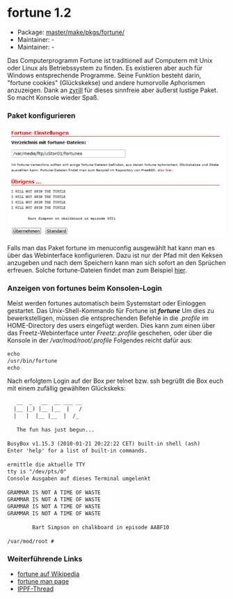 # fortune 1.2
 - Package: [master/make/pkgs/fortune/](https://github.com/Freetz-NG/freetz-ng/tree/master/make/pkgs/fortune/)
 - Maintainer: -
 - Maintainer: -

Das Computerprogramm Fortune ist traditionell auf Computern mit Unix
oder Linux als Betriebssystem zu finden. Es existieren aber auch für
Windows entsprechende Programme.
Seine Funktion besteht darin, "fortune cookies" (Glückskekse) und
andere humorvolle Aphorismen anzuzeigen.
Dank an
[zyrill](http://www.ip-phone-forum.de/member.php?u=234921)
für dieses sinnfreie aber äußerst lustige Paket. So macht Konsole wieder
Spaß.

### Paket konfigurieren

[![Fortune Einstellungen](../screenshots/220_md.png)](../screenshots/220.png)

Falls man das Paket fortune im menuconfig ausgewählt hat kann man es
über das Webinterface konfigurieren. Dazu ist nur der Pfad mit den
Keksen anzugeben und nach dem Speichern kann man sich sofort an den
Sprüchen erfreuen. Solche fortune-Dateien findet man zum Beispiel
[hier](http://www.freebsd.org/cgi/cvsweb.cgi/src/games/fortune/datfiles/).

### Anzeigen von fortunes beim Konsolen-Login

Meist werden fortunes automatisch beim Systemstart oder Einloggen
gestartet. Das Unix-Shell-Kommando für Fortune ist ***fortune***
Um dies zu bewerkstelligen, müssen die entsprechenden Befehle in die
*.profile* im HOME-Directory des users eingefügt werden.
Dies kann zum einen über das Freetz-Webinterface unter *Freetz:.profile*
geschehen, oder über die Konsole in der */var/mod/root/.profile*
Folgendes reicht dafür aus:

```
echo
/usr/bin/fortune
echo
```

Nach erfolgtem Login auf der Box per telnet bzw. ssh begrüßt die Box
euch mit einem zufällig gewählten Glückskeks:

```
   __  _   __  __ ___ __
  |__ |_) |__ |__  |   /
  |   |  |__ |__  |  /_

   The fun has just begun...

BusyBox v1.15.3 (2010-01-21 20:22:22 CET) built-in shell (ash)
Enter 'help' for a list of built-in commands.

ermittle die aktuelle TTY
tty is "/dev/pts/0"
Console Ausgaben auf dieses Terminal umgelenkt

GRAMMAR IS NOT A TIME OF WASTE
GRAMMAR IS NOT A TIME OF WASTE
GRAMMAR IS NOT A TIME OF WASTE
GRAMMAR IS NOT A TIME OF WASTE

        Bart Simpson on chalkboard in episode AABF10

/var/mod/root #
```

### Weiterführende Links

-   [fortune auf
    Wikipedia](http://en.wikipedia.org/wiki/Fortune_%28Unix%29)
-   [fortune man
    page](http://linux.die.net/man/6/fortune)
-   [IPPF-Thread](http://www.ip-phone-forum.de/showthread.php?t=196686)

